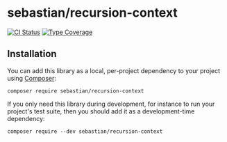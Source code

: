 # sebastian/recursion-context

[![CI Status](https://github.com/sebastianbergmann/recursion-context/workflows/CI/badge.svg)](https://github.com/sebastianbergmann/recursion-context/actions)
[![Type Coverage](https://shepherd.dev/github/sebastianbergmann/recursion-context/coverage.svg)](https://shepherd.dev/github/sebastianbergmann/recursion-context)

## Installation

You can add this library as a local, per-project dependency to your project using [Composer](https://getcomposer.org/):

```
composer require sebastian/recursion-context
```

If you only need this library during development, for instance to run your project's test suite, then you should add it as a development-time dependency:

```
composer require --dev sebastian/recursion-context
```



